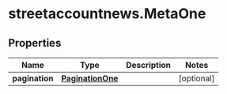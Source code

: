 # streetaccountnews.MetaOne

## Properties

Name | Type | Description | Notes
------------ | ------------- | ------------- | -------------
**pagination** | [**PaginationOne**](PaginationOne.md) |  | [optional] 


